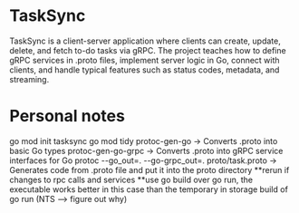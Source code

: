 # TaskSync
TaskSync is a client-server application where clients can create, update, delete, and fetch to-do tasks via gRPC. The project teaches how to define gRPC services in .proto files, implement server logic in Go, connect with clients, and handle typical features such as status codes, metadata, and streaming.



# Personal notes
go mod init tasksync
go mod tidy
protoc-gen-go -> Converts .proto into basic Go types
protoc-gen-go-grpc -> Converts .proto into gRPC service interfaces for Go
protoc --go_out=. --go-grpc_out=. proto/task.proto -> Generates code from .proto file and put it into the proto directory **rerun if changes to rpc calls and services
**use go build over go run, the executable works better in this case than the temporary in storage build of go run (NTS --> figure out why)

